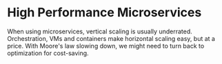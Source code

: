 High Performance Microservices 
===

When using microservices, vertical scaling is usually underrated. Orchestration, VMs and containers make horizontal scaling easy, but at a price. With Moore's law slowing down, we might need to turn back to optimization for cost-saving.